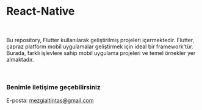 # React-Native
<br>
<p>
Bu repository, Flutter kullanılarak geliştirilmiş projeleri içermektedir. 
  Flutter, çapraz platform mobil uygulamalar geliştirmek için ideal bir framework'tür. 
  Burada, farklı işlevlere sahip mobil uygulama projeleri ve temel örnekler yer almaktadır.
</p> <br>

### Benimle iletişime geçebilirsiniz
E-posta: mezgialtintas@gmail.com
